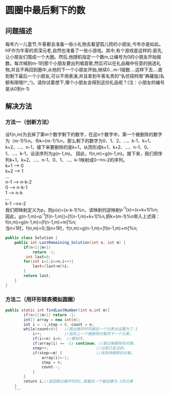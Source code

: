 # 圆圈中最后剩下的数
## 问题描述
每年六一儿童节,牛客都会准备一些小礼物去看望孤儿院的小朋友,今年亦是如此。HF作为牛客的资深元老,自然也准备了一些小游戏。其中,有个游戏是这样的:首先,让小朋友们围成一个大圈。然后,他随机指定一个数m,让编号为0的小朋友开始报数。每次喊到m-1的那个小朋友要出列唱首歌,然后可以在礼品箱中任意的挑选礼物,并且不再回到圈中,从他的下一个小朋友开始,继续0...m-1报数....这样下去....直到剩下最后一个小朋友,可以不用表演,并且拿到牛客名贵的“名侦探柯南”典藏版(名额有限哦!!^_^)。请你试着想下,哪个小朋友会得到这份礼品呢？(注：小朋友的编号是从0到n-1)
## 解决方法
### 方法一（创新方法）
设f(n,m)为去掉了第m个数字剩下的数字，在这n个数字中，第一个被删除的数字为（m-1)%n。令k=(m-1)%n，那么剩下的数字为0、1、2、...、k-1、k+1、k+2、...、n-1，接下来要删除的是k+1，从而形成k+1、k+2、...、n-1、0、1、...、k-1，设该序列为g(n-1,m)。
因此，f(n,m)=g(n-1,m)。接下来，我们把序列k+1、k+2、...、n-1、0、1、...、k-1映射成0-->n-2的序列。<br>
k+1 --> 0<br>
k+2 --> 1<br>
...<br>
n-1 --> n-k-2<br>
0   --> n-k-1<br>
1   --> n-k<br>
...<br>
k-1 -->n-2<br>
我们把映射定义为p，则p(x)=(x-k-1)%n，该映射的逆映射<a>p<sup>-1</sup>(x)=(x+k+1)%n</a>;<br>
因此，g(n-1,m)=<a>p<sup>-1</sup>[f(n-1,m)]</a>=[f(n-1,m)+k+1]%n,把k=(m-1)%n带入上式得：f(n,m)=g(n-1,m)=[f(n-1,m)+m]%n;<br>
当n=1时，f(n,m)=0;当n>1时，f(n,m)=g(n-1,m)=[f(n-1,m)+m]%n;
```java
public class Solution {
    public int LastRemaining_Solution(int n, int m) {
        if(n<1||m<1)
            return -1;
         int last=0;
        for(int i=2;i<=n;i++){
            last=(last+m)%i;
        }
        return last;
    }
}
```
### 方法二（用环形链表模拟圆圈）
```java
public static int findLastNumber(int n,int m){
        if(n<1||m<1) return -1;
        int[] array = new int[n];
        int i = -1,step = 0, count = n;
        while(count>0){   //跳出循环时将最后一个元素也设置为了-1
            i++;          //指向上一个被删除对象的下一个元素。
            if(i>=n) i=0;  //模拟环。
            if(array[i] == -1) continue; //跳过被删除的对象。
            step++;                     //记录已走过的。
            if(step==m) {               //找到待删除的对象。
                array[i]=-1;
                step = 0;
                count--;
            }        
        }
        return i;//返回跳出循环时的i,即最后一个被设置为-1的元素
    }
    ```
